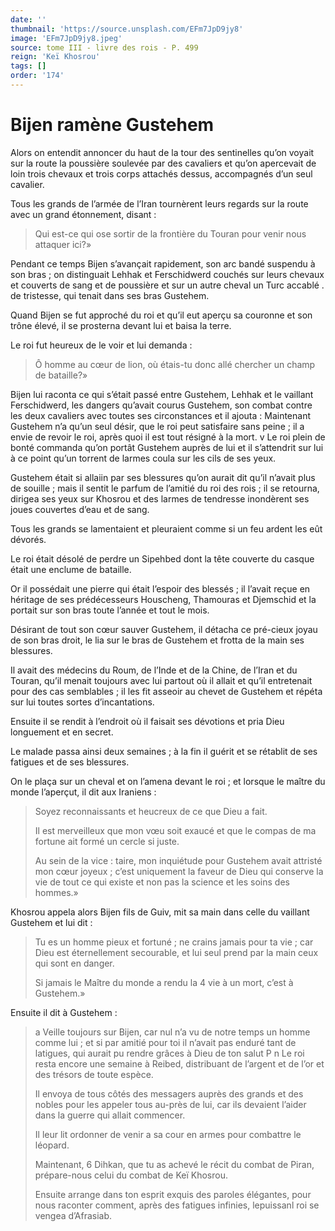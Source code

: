 ```yaml
---
date: ''
thumbnail: 'https://source.unsplash.com/EFm7JpD9jy8'
image: 'EFm7JpD9jy8.jpeg'
source: tome III - livre des rois - P. 499
reign: 'Keï Khosrou'
tags: []
order: '174'
---
```


# Bijen ramène Gustehem

Alors on entendit annoncer du haut de la tour des sentinelles qu’on voyait sur la route la poussière soulevée par des cavaliers et qu’on apercevait de loin trois chevaux et trois corps attachés dessus, accompagnés d’un seul cavalier.

Tous les grands de l’armée de l’Iran tournèrent leurs regards sur la route avec un grand étonnement, disant :

> Qui est-ce qui ose sortir de la frontière du Touran pour venir nous attaquer ici?»

Pendant ce temps Bijen s’avançait rapidement, son arc bandé suspendu à son bras ; on distinguait Lehhak et Ferschidwerd couchés sur leurs chevaux et couverts de sang et de poussière et sur un autre cheval un Turc accablé . de tristesse, qui tenait dans ses bras Gustehem.

Quand Bijen se fut approché du roi et qu’il eut aperçu sa couronne et son trône élevé, il se prosterna devant lui et baisa la terre.

Le roi fut heureux de le voir et lui demanda :

> Ô homme au cœur de lion, où étais-tu donc allé chercher un champ de bataille?»

Bijen lui raconta ce qui s’était passé entre Gustehem, Lehhak et le vaillant Ferschidwerd, les dangers qu’avait courus Gustehem, son combat contre les deux cavaliers avec toutes ses circonstances et il ajouta : Maintenant Gustehem n’a qu’un seul désir, que le roi peut satisfaire sans peine ; il a envie de revoir le roi, après quoi il est tout résigné à la mort. v Le roi plein de bonté commanda qu’on portât Gustehem auprès de lui et il s’attendrit sur lui à ce point qu’un torrent de larmes coula sur les cils de ses yeux.

Gustehem était si allaiin par ses blessures qu’on aurait dit qu’il n’avait plus de souille ; mais il sentit le parfum de l’amitié du roi des rois ; il se retourna, dirigea ses yeux sur Khosrou et des larmes de tendresse inondèrent ses joues couvertes d’eau et de sang.

Tous les grands se lamentaient et pleuraient comme si un feu ardent les eût dévorés.

Le roi était désolé de perdre un Sipehbed dont la tête couverte du casque était une enclume de bataille.

Or il possédait une pierre qui était l’espoir des blessés ; il l’avait reçue en héritage de ses prédécesseurs Houscheng, Thamouras et Djemschid et la portait sur son bras toute l’année et tout le mois.

Désirant de tout son cœur sauver Gustehem, il détacha ce pré-cieux joyau de son bras droit, le lia sur le bras de Gustehem et frotta de la main ses blessures.

Il avait des médecins du Roum, de l’Inde et de la Chine, de l’Iran et du Touran, qu’il menait toujours avec lui partout où il allait et qu’il entretenait pour des cas semblables ; il les fit asseoir au chevet de Gustehem et répéta sur lui toutes sortes d’incantations.

Ensuite il se rendit à l’endroit où il faisait ses dévotions et pria Dieu longuement et en secret.

Le malade passa ainsi deux semaines ; à la fin il guérit et se rétablit de ses fatigues et de ses blessures.

On le plaça sur un cheval et on l’amena devant le roi ; et lorsque le maître du monde l’aperçut, il dit aux Iraniens :

> Soyez reconnaissants et heucreux de ce que Dieu a fait.
>
> Il est merveilleux que mon vœu soit exaucé et que le compas de ma fortune ait formé un cercle si juste.
>
> Au sein de la vice : taire, mon inquiétude pour Gustehem avait attristé mon cœur joyeux ; c’est uniquement la faveur de Dieu qui conserve la vie de tout ce qui existe et non pas la science et les soins des hommes.»

Khosrou appela alors Bijen fils de Guiv, mit sa main dans celle du vaillant Gustehem et lui dit :

> Tu es un homme pieux et fortuné ; ne crains jamais pour ta vie ; car Dieu est éternellement secourable,
> et lui seul prend par la main ceux qui sont en danger.
>
> Si jamais le Maître du monde a rendu la
> 4 vie à un mort, c’est à Gustehem.»

Ensuite il dit à Gustehem :

> a Veille toujours sur Bijen, car nul n’a vu de notre temps un homme comme lui ; et si par amitié pour toi il n’avait pas enduré tant de latigues, qui aurait pu rendre grâces à Dieu de ton salut P n Le roi resta encore une semaine à Reibed, distribuant de l’argent et de l’or et des trésors de toute espèce.
>
> Il envoya de tous côtés des messagers auprès des grands et des nobles pour les appeler tous au-près de lui, car ils devaient l’aider dans la guerre qui allait commencer.
>
> Il leur lit ordonner de venir a sa cour en armes pour combattre le léopard.
>
> Maintenant, 6 Dihkan, que tu as achevé le récit du combat de Piran, prépare-nous celui du combat de Keï Khosrou.
>
> Ensuite arrange dans ton esprit exquis des paroles élégantes, pour nous raconter comment, après des fatigues infinies, lepuissanl roi se vengea d’Afrasiab.
